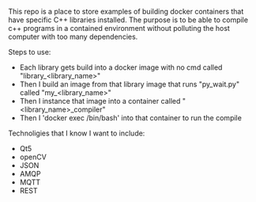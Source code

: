 This repo is a place to store examples of building docker containers that have specific 
C++ libraries installed. The purpose is to be able to compile c++ programs in a contained 
environment without polluting the host computer with too many dependencies.

Steps to use:

* Each library gets build into a docker image with no cmd called "library_<library_name>"
* Then I build an image from that library image that runs "py_wait.py" called "my_<library_name>"
* Then I instance that image into a container called "<library_name>_compiler"
* Then I 'docker exec /bin/bash' into that container to run the compile

Technoligies that I know I want to include:
* Qt5
* openCV
* JSON
* AMQP
* MQTT
* REST
